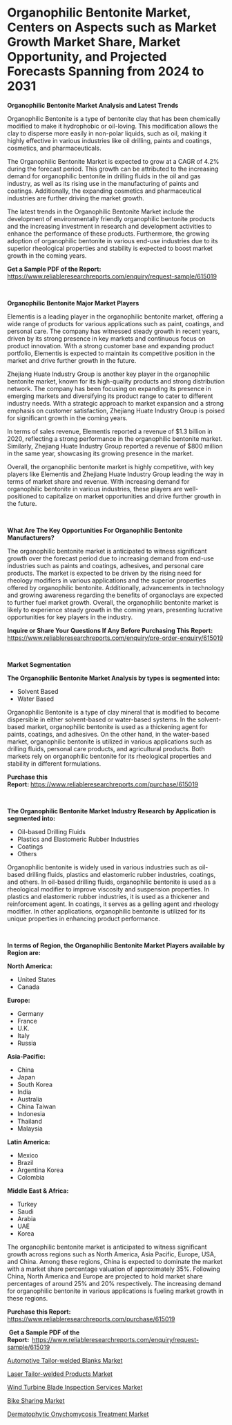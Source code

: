 <p><h1>Organophilic Bentonite Market, Centers on Aspects such as Market Growth Market Share, Market Opportunity, and Projected Forecasts Spanning from 2024 to 2031</h1></p><p><strong>Organophilic Bentonite Market Analysis and Latest Trends</strong></p>
<p><p>Organophilic Bentonite is a type of bentonite clay that has been chemically modified to make it hydrophobic or oil-loving. This modification allows the clay to disperse more easily in non-polar liquids, such as oil, making it highly effective in various industries like oil drilling, paints and coatings, cosmetics, and pharmaceuticals.</p><p>The Organophilic Bentonite Market is expected to grow at a CAGR of 4.2% during the forecast period. This growth can be attributed to the increasing demand for organophilic bentonite in drilling fluids in the oil and gas industry, as well as its rising use in the manufacturing of paints and coatings. Additionally, the expanding cosmetics and pharmaceutical industries are further driving the market growth.</p><p>The latest trends in the Organophilic Bentonite Market include the development of environmentally friendly organophilic bentonite products and the increasing investment in research and development activities to enhance the performance of these products. Furthermore, the growing adoption of organophilic bentonite in various end-use industries due to its superior rheological properties and stability is expected to boost market growth in the coming years.</p></p>
<p><strong>Get a Sample PDF of the Report:&nbsp;</strong> <a href="https://www.reliableresearchreports.com/enquiry/request-sample/615019">https://www.reliableresearchreports.com/enquiry/request-sample/615019</a></p>
<p>&nbsp;</p>
<p><strong>Organophilic Bentonite Major Market Players</strong></p>
<p><p>Elementis is a leading player in the organophilic bentonite market, offering a wide range of products for various applications such as paint, coatings, and personal care. The company has witnessed steady growth in recent years, driven by its strong presence in key markets and continuous focus on product innovation. With a strong customer base and expanding product portfolio, Elementis is expected to maintain its competitive position in the market and drive further growth in the future.</p><p>Zhejiang Huate Industry Group is another key player in the organophilic bentonite market, known for its high-quality products and strong distribution network. The company has been focusing on expanding its presence in emerging markets and diversifying its product range to cater to different industry needs. With a strategic approach to market expansion and a strong emphasis on customer satisfaction, Zhejiang Huate Industry Group is poised for significant growth in the coming years.</p><p>In terms of sales revenue, Elementis reported a revenue of $1.3 billion in 2020, reflecting a strong performance in the organophilic bentonite market. Similarly, Zhejiang Huate Industry Group reported a revenue of $800 million in the same year, showcasing its growing presence in the market.</p><p>Overall, the organophilic bentonite market is highly competitive, with key players like Elementis and Zhejiang Huate Industry Group leading the way in terms of market share and revenue. With increasing demand for organophilic bentonite in various industries, these players are well-positioned to capitalize on market opportunities and drive further growth in the future.</p></p>
<p>&nbsp;</p>
<p><strong>What Are The Key Opportunities For Organophilic Bentonite Manufacturers?</strong></p>
<p><p>The organophilic bentonite market is anticipated to witness significant growth over the forecast period due to increasing demand from end-use industries such as paints and coatings, adhesives, and personal care products. The market is expected to be driven by the rising need for rheology modifiers in various applications and the superior properties offered by organophilic bentonite. Additionally, advancements in technology and growing awareness regarding the benefits of organoclays are expected to further fuel market growth. Overall, the organophilic bentonite market is likely to experience steady growth in the coming years, presenting lucrative opportunities for key players in the industry.</p></p>
<p><strong>Inquire or Share Your Questions If Any Before Purchasing This Report:</strong> <a href="https://www.reliableresearchreports.com/enquiry/pre-order-enquiry/615019">https://www.reliableresearchreports.com/enquiry/pre-order-enquiry/615019</a></p>
<p>&nbsp;</p>
<p><strong>Market Segmentation</strong></p>
<p><strong>The Organophilic Bentonite Market Analysis by types is segmented into:</strong></p>
<p><ul><li>Solvent Based</li><li>Water Based</li></ul></p>
<p><p>Organophilic Bentonite is a type of clay mineral that is modified to become dispersible in either solvent-based or water-based systems. In the solvent-based market, organophilic bentonite is used as a thickening agent for paints, coatings, and adhesives. On the other hand, in the water-based market, organophilic bentonite is utilized in various applications such as drilling fluids, personal care products, and agricultural products. Both markets rely on organophilic bentonite for its rheological properties and stability in different formulations.</p></p>
<p><strong>Purchase this Report:&nbsp;</strong><a href="https://www.reliableresearchreports.com/purchase/615019">https://www.reliableresearchreports.com/purchase/615019</a></p>
<p>&nbsp;</p>
<p><strong>The Organophilic Bentonite Market Industry Research by Application is segmented into:</strong></p>
<p><ul><li>Oil-based Drilling Fluids</li><li>Plastics and Elastomeric Rubber Industries</li><li>Coatings</li><li>Others</li></ul></p>
<p><p>Organophilic bentonite is widely used in various industries such as oil-based drilling fluids, plastics and elastomeric rubber industries, coatings, and others. In oil-based drilling fluids, organophilic bentonite is used as a rheological modifier to improve viscosity and suspension properties. In plastics and elastomeric rubber industries, it is used as a thickener and reinforcement agent. In coatings, it serves as a gelling agent and rheology modifier. In other applications, organophilic bentonite is utilized for its unique properties in enhancing product performance.</p></p>
<p>&nbsp;</p>
<p><strong>In terms of Region, the Organophilic Bentonite Market Players available by Region are:</strong></p>
<p>
    <p> <strong> North America: </strong>
        <ul>
            <li>United States</li>
            <li>Canada</li>
        </ul>
        </p> 
    <p> <strong> Europe: </strong>
        <ul>
            <li>Germany</li>
            <li>France</li>
            <li>U.K.</li>
            <li>Italy</li>
            <li>Russia</li>
        </ul>
        </p> 
    <p> <strong> Asia-Pacific: </strong>
        <ul>
            <li>China</li>
            <li>Japan</li>
            <li>South Korea</li>
            <li>India</li>
            <li>Australia</li>
            <li>China Taiwan</li>
            <li>Indonesia</li>
            <li>Thailand</li>
            <li>Malaysia</li>
        </ul>
        </p> 
    <p> <strong> Latin America: </strong>
        <ul>
            <li>Mexico</li>
            <li>Brazil</li>
            <li>Argentina Korea</li>
            <li>Colombia</li>
        </ul>
        </p> 
    <p> <strong> Middle East & Africa: </strong>
        <ul>
            <li>Turkey</li>
            <li>Saudi</li>
            <li>Arabia</li>
            <li>UAE</li>
            <li>Korea</li>
        </ul>
    </p>
    </p>
<p><p>The organophilic bentonite market is anticipated to witness significant growth across regions such as North America, Asia Pacific, Europe, USA, and China. Among these regions, China is expected to dominate the market with a market share percentage valuation of approximately 35%. Following China, North America and Europe are projected to hold market share percentages of around 25% and 20% respectively. The increasing demand for organophilic bentonite in various applications is fueling market growth in these regions.</p></p>
<p><strong>Purchase this Report: </strong><a href="https://www.reliableresearchreports.com/purchase/615019">https://www.reliableresearchreports.com/purchase/615019</a></p>
<p>&nbsp;<strong>Get a Sample PDF of the Report:&nbsp;&nbsp;</strong><a href="https://www.reliableresearchreports.com/enquiry/request-sample/615019">https://www.reliableresearchreports.com/enquiry/request-sample/615019</a></p>
<p><strong></strong></p>
<p><p><a href="https://github.com/Krish2023na/Market-Research-Report-List-3/blob/main/automotive-tailor-welded-blanks-market.md">Automotive Tailor-welded Blanks Market</a></p><p><a href="https://github.com/RickHolmes3/Market-Research-Report-List-3/blob/main/laser-tailor-welded-products-market.md">Laser Tailor-welded Products Market</a></p><p><a href="https://medium.com/p/13b54352bd2a/edit">Wind Turbine Blade Inspection Services Market</a></p><p><a href="https://medium.com/@crystalpena2022/bike-sharing-market-exploring-market-share-market-trends-and-future-growth-6345e80c65f6">Bike Sharing Market</a></p><p><a href="https://medium.com/@patriciahanson2013/dermatophytic-onychomycosis-treatment-market-insight-market-trends-growth-forecasted-from-2024-599f2fc7d4f7">Dermatophytic Onychomycosis Treatment Market</a></p></p>